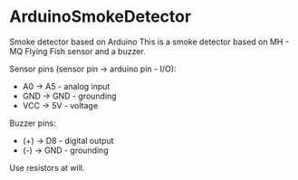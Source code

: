 # ArduinoSmokeDetector
Smoke detector based on Arduino
This is a smoke detector based on MH - MQ Flying Fish sensor and a buzzer.

Sensor pins (sensor pin -> arduino pin - I/O):
  - A0 -> A5 - analog input
  - GND -> GND - grounding
  - VCC -> 5V - voltage

Buzzer pins:
  - (+) -> D8 - digital output
  - (-) -> GND - grounding
  
Use resistors at will.
